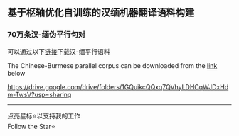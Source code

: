 ## 基于枢轴优化自训练的汉缅机器翻译语料构建
### 70万条汉-缅伪平行句对
可以通过以下[链接](https://drive.google.com/drive/folders/1GQuikcQQxq7QVhyLDHCqWJDxHdm-TwsV?usp=sharing)下载汉-缅平行语料  

The Chinese-Burmese parallel corpus can be downloaded from the [link](https://drive.google.com/drive/folders/1GQuikcQQxq7QVhyLDHCqWJDxHdm-TwsV?usp=sharing) below  

https://drive.google.com/drive/folders/1GQuikcQQxq7QVhyLDHCqWJDxHdm-TwsV?usp=sharing
***
点亮星标⭐以支持我的工作  
Follow the Star⭐
